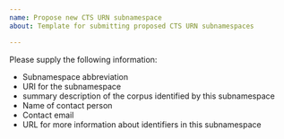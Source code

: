 ```yaml
---
name: Propose new CTS URN subnamespace
about: Template for submitting proposed CTS URN subnamespaces

---
```


Please supply the following information:

-  Subnamespace abbreviation
- URI for the subnamespace
- summary description of the corpus identified by this subnamespace
- Name of contact person
- Contact email
- URL for more information about identifiers in this subnamespace
